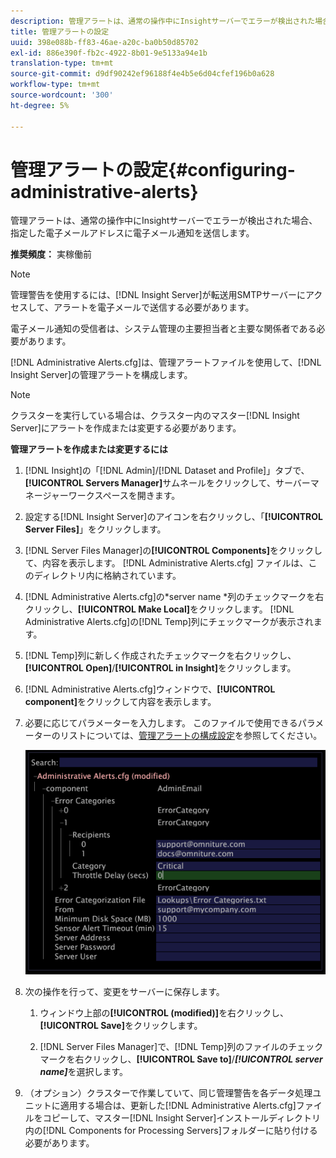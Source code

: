 ```yaml
---
description: 管理アラートは、通常の操作中にInsightサーバーでエラーが検出された場合、指定した電子メールアドレスに電子メール通知を送信します。
title: 管理アラートの設定
uuid: 398e088b-ff83-46ae-a20c-ba0b50d85702
exl-id: 886e390f-fb2c-4922-8b01-9e5133a94e1b
translation-type: tm+mt
source-git-commit: d9df90242ef96188f4e4b5e6d04cfef196b0a628
workflow-type: tm+mt
source-wordcount: '300'
ht-degree: 5%

---
```


# 管理アラートの設定{#configuring-administrative-alerts}

管理アラートは、通常の操作中にInsightサーバーでエラーが検出された場合、指定した電子メールアドレスに電子メール通知を送信します。

**推奨頻度：** 実稼働前

>[!NOTE]
>
>管理警告を使用するには、[!DNL Insight Server]が転送用SMTPサーバーにアクセスして、アラートを電子メールで送信する必要があります。

電子メール通知の受信者は、システム管理の主要担当者と主要な関係者である必要があります。

[!DNL Administrative Alerts.cfg]は、管理アラートファイルを使用して、[!DNL Insight Server]の管理アラートを構成します。

>[!NOTE]
>
>クラスターを実行している場合は、クラスター内のマスター[!DNL Insight Server]にアラートを作成または変更する必要があります。

**管理アラートを作成または変更するには**

1. [!DNL Insight]の「[!DNL Admin]/[!DNL Dataset and Profile]」タブで、**[!UICONTROL Servers Manager]**&#x200B;サムネールをクリックして、サーバーマネージャーワークスペースを開きます。
1. 設定する[!DNL Insight Server]のアイコンを右クリックし、「**[!UICONTROL Server Files]**」をクリックします。
1. [!DNL Server Files Manager]の&#x200B;**[!UICONTROL Components]**&#x200B;をクリックして、内容を表示します。 [!DNL Administrative Alerts.cfg] ファイルは、このディレクトリ内に格納されています。
1. [!DNL Administrative Alerts.cfg]の*server name *列のチェックマークを右クリックし、**[!UICONTROL Make Local]**&#x200B;をクリックします。 [!DNL Administrative Alerts.cfg]の[!DNL Temp]列にチェックマークが表示されます。
1. [!DNL Temp]列に新しく作成されたチェックマークを右クリックし、**[!UICONTROL Open]**/**[!UICONTROL in Insight]**&#x200B;をクリックします。
1. [!DNL Administrative Alerts.cfg]ウィンドウで、**[!UICONTROL component]**&#x200B;をクリックして内容を表示します。
1. 必要に応じてパラメーターを入力します。 このファイルで使用できるパラメーターのリストについては、[管理アラートの構成設定](../../../home/c-inst-svr/c-cfg-stgs-ref/c-admin-alts-cfg-stgs.md#concept-14c3c3ed797f47c5900ec04cae2fc491)を参照してください。

   ![ステップ情報](assets/cfg_adminalerts_examplevalues.png)

1. 次の操作を行って、変更をサーバーに保存します。

   1. ウィンドウ上部の&#x200B;**[!UICONTROL (modified)]**&#x200B;を右クリックし、**[!UICONTROL Save]**&#x200B;をクリックします。

   1. [!DNL Server Files Manager]で、[!DNL Temp]列のファイルのチェックマークを右クリックし、**[!UICONTROL Save to]**/***[!UICONTROL server name]***&#x200B;を選択します。

1. （オプション）クラスターで作業していて、同じ管理警告を各データ処理ユニットに適用する場合は、更新した[!DNL Administrative Alerts.cfg]ファイルをコピーして、マスター[!DNL Insight Server]インストールディレクトリ内の[!DNL Components for Processing Servers]フォルダーに貼り付ける必要があります。

